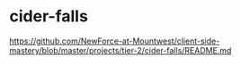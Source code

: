 # cider-falls
https://github.com/NewForce-at-Mountwest/client-side-mastery/blob/master/projects/tier-2/cider-falls/README.md
